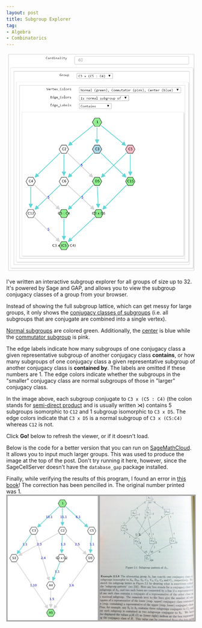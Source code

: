 ```yaml
---
layout: post
title: Subgroup Explorer
tag: 
- Algebra
- Combinatorics
---
```


![Subgroup Explorer](/images/SubgroupExplorer.png)

I've written an interactive subgroup explorer for all groups of size up to 32. It's powered by Sage and GAP, and allows you to view the subgroup conjugacy classes of a group from your browser.

<!--more-->

Instead of showing the full subgroup lattice, which can get messy for large groups, it only shows the [conjugacy classes of subgroups](http://en.wikipedia.org/wiki/Conjugacy_class#Conjugacy_of_subgroups_and_general_subsets) (i.e. all subgroups that are conjugate are combined into a single vertex).

[Normal subgroups](http://en.wikipedia.org/wiki/Normal_subgroup) are colored green. Additionally, the [center](http://en.wikipedia.org/wiki/Center_%28group_theory%29) is blue while the [commutator subgroup](http://en.wikipedia.org/wiki/Commutator_subgroup) is pink.

The edge labels indicate how many subgroups of one conjugacy class a given representative subgroup of another conjugacy class **contains**, or how many subgroups of one conjugacy class a given representative subgroup of another conjugacy class is **contained by**. The labels are omitted if these numbers are 1. The edge colors indicate whether the subgroups in the "smaller" conjugacy class are normal subgroups of those in "larger" conjugacy class.

In the image above, each subgroup conjugate to `C3 x (C5 : C4)` (the colon stands for [semi-direct product](http://en.wikipedia.org/wiki/Semidirect_product) and is usually written $\rtimes$) contains 5 subgroups isomorphic to `C12` and 1 subgroup isomorphic to `C3 x D5`. The edge colors indicate that `C3 x D5` is a normal subgroup of `C3 x (C5:C4)` whereas `C12` is not.

Click **Go!** below to refresh the viewer, or if it doesn't load.

<div class="go">
  <script type="text/x-sage">
from collections import defaultdict

def subgroup_conj_classes(G):
    """
    Returns [cc_1, cc_2, ... cc_n] : each cc_i is a list containing subgroups of G that belong to the same conjugacy class.
    """
    ccs = G._gap_().ConjugacyClassesSubgroups()
    return [tuple([G.subgroup(gap_group = H) for H in cc.Elements()]) for cc in ccs]

def are_subgroups(cc1,cc2):
    """
    Returns True if some element of cc1 is a subgroup of an element of cc2.
    """    
    # Choose the shorter list to iterate over
    if len(cc1) <= len(cc2):
        h2 = cc2[0]
        for h1 in cc1:
            if h1.is_subgroup(h2):
                return True
    else:
        h1 = cc1[0]
        for h2 in cc2:
            if h1.is_subgroup(h2):
                return True
    return False

group_list = [{}, {}, {'C2': '[(1,2)]'}, {'C3': '[(1,2,3)]'}, {'C2 x C2': '[(1,2), (3,4)]', 'C4': '[(1,2,3,4)]'}, {'C5': '[(1,2,3,4,5)]'}, {'S3': '[(1,2)(3,6)(4,5), (1,5,3)(2,6,4)]', 'C6': '[(1,2)(3,4,5)]'}, {'C7': '[(1,2,3,4,5,6,7)]'}, {'Q8': '[(1,3,4,7)(2,5,6,8), (1,2,4,6)(3,8,7,5)]', 'D4': '[(1,3)(2,5)(4,7)(6,8), (1,2)(3,8)(4,6)(5,7)]', 'C8': '[(1,2,3,4,5,6,7,8)]', 'C2 x C2 x C2': '[(1,2), (3,4), (5,6)]', 'C4 x C2': '[(1,2), (3,4,5,6)]'}, {'C9': '[(1,2,3,4,5,6,7,8,9)]', 'C3 x C3': '[(1,2,3), (4,5,6)]'}, {'D5': '[(1,2)(3,10)(4,9)(5,8)(6,7), (1,3,5,7,9)(2,4,6,8,10)]', 'C10': '[(1,2)(3,4,5,6,7)]'}, {'C11': '[(1,2,3,4,5,6,7,8,9,10,11)]'}, {'D6': '[(1,2)(3,5)(4,10)(6,8)(7,12)(9,11), (1,11,4,3,8,7)(2,12,6,5,10,9)]', 'C12': '[(1,2,3)(4,5,6,7)]', 'C3 : C4': '[(1,2,3,5)(4,10,7,12)(6,11,9,8), (1,8,4)(2,10,6)(3,11,7)(5,12,9)]', 'A4': '[(1,2,5)(3,7,12)(4,11,9)(6,10,8), (1,3)(2,6)(4,8)(5,9)(7,11)(10,12)]', 'C6 x C2': '[(3,4), (1,2)(5,6,7)]'}, {'C13': '[(1,2,3,4,5,6,7,8,9,10,11,12,13)]'}, {'D7': '[(1,2)(3,14)(4,13)(5,12)(6,11)(7,10)(8,9), (1,7,13,5,11,3,9)(2,8,14,6,12,4,10)]', 'C14': '[(1,2)(3,4,5,6,7,8,9)]'}, {'C15': '[(1,2,3)(4,5,6,7,8)]'}, {'C4 x C4': '[(1,2,3,4), (5,6,7,8)]', 'C4 x C2 x C2': '[(1,2), (3,4), (5,6,7,8)]', 'C2 x D4': '[(1,4)(2,7)(3,9)(5,11)(6,12)(8,14)(10,15)(13,16), (1,3)(2,6)(4,9)(5,10)(7,12)(8,13)(11,15)(14,16), (1,2)(3,13)(4,7)(5,8)(6,10)(9,16)(11,14)(12,15)]', 'C2 x Q8': '[(1,4)(2,7)(3,9)(5,11)(6,12)(8,14)(10,15)(13,16), (1,3,5,10)(2,6,8,13)(4,9,11,15)(7,12,14,16), (1,2,5,8)(3,13,10,6)(4,7,11,14)(9,16,15,12)]', 'C8 x C2': '[(1,2), (3,4,5,6,7,8,9,10)]', 'QD16': '[(1,3)(2,6)(4,15)(5,10)(7,16)(8,13)(9,11)(12,14), (1,2,5,8)(3,12,10,16)(4,14,11,7)(6,15,13,9)]', 'C8 : C2': '[(1,3)(2,6)(4,9)(5,10)(7,12)(8,13)(11,15)(14,16), (1,2,4,7,5,8,11,14)(3,13,9,16,10,6,15,12)]', 'Q16': '[(1,3,5,10)(2,6,8,13)(4,15,11,9)(7,16,14,12), (1,2,5,8)(3,12,10,16)(4,14,11,7)(6,15,13,9)]', '(C4 x C2) : C2': '[(1,4,5,11)(2,7,8,14)(3,9,10,15)(6,12,13,16), (1,3)(2,6)(4,9)(5,10)(7,12)(8,13)(11,15)(14,16), (1,2)(3,13)(4,7)(5,8)(6,10)(9,16)(11,14)(12,15)]', 'C2 x C2 x C2 x C2': '[(1,2), (3,4), (5,6), (7,8)]', 'D8': '[(1,3)(2,6)(4,15)(5,10)(7,16)(8,13)(9,11)(12,14), (1,2)(3,12)(4,14)(5,8)(6,9)(7,11)(10,16)(13,15)]', 'C4 : C4': '[(1,3,4,9)(2,6,7,12)(5,10,11,15)(8,13,14,16), (1,2,5,8)(3,12,10,16)(4,7,11,14)(6,15,13,9)]', 'C16': '[(1,2,3,4,5,6,7,8,9,10,11,12,13,14,15,16)]'}, {'C17': '[(1,2,3,4,5,6,7,8,9,10,11,12,13,14,15,16,17)]'}, {'C3 x S3': '[(1,9,4)(2,12,6)(3,14,8)(5,16,11)(7,17,13)(10,18,15), (1,5,7,2,3,10)(4,16,13,12,8,18)(6,14,15,9,11,17)]', 'C6 x C3': '[(6,7,8), (1,2)(3,4,5)]', 'C18': '[(1,2)(3,4,5,6,7,8,9,10,11)]', '(C3 x C3) : C2': '[(1,2)(3,10)(4,12)(5,7)(6,9)(8,18)(11,17)(13,16)(14,15), (1,9,4)(2,12,6)(3,14,8)(5,16,11)(7,17,13)(10,18,15), (1,17,8)(2,18,11)(3,9,13)(4,7,14)(5,12,15)(6,10,16)]', 'D9': '[(1,2)(3,18)(4,12)(5,17)(6,9)(7,16)(8,15)(10,14)(11,13), (1,13,3,9,7,14,4,17,8)(2,15,5,12,10,16,6,18,11)]'}, {'C19': '[(1,2,3,4,5,6,7,8,9,10,11,12,13,14,15,16,17,18,19)]'}, {'D10': '[(1,2)(3,5)(4,18)(6,16)(7,20)(8,14)(9,19)(10,12)(11,17)(13,15), (1,7,8,15,16,3,4,11,12,19)(2,9,10,17,18,5,6,13,14,20)]', 'C20': '[(1,2,3,4)(5,6,7,8,9)]', 'C10 x C2': '[(3,4), (1,2)(5,6,7,8,9)]', 'C5 : C4': '[(1,2,3,5)(4,10,19,17)(6,11,20,12)(7,13,16,14)(8,18,15,9), (1,4,8,12,16)(2,6,10,14,18)(3,7,11,15,19)(5,9,13,17,20)]'}, {'C7 : C3': '[(1,2,4)(3,8,16)(5,10,12)(6,14,7)(9,20,19)(11,21,15)(13,18,17), (1,18,15,12,9,6,3)(2,20,17,14,11,8,5)(4,21,19,16,13,10,7)]', 'C21': '[(1,2,3)(4,5,6,7,8,9,10)]'}, {'C22': '[(1,2)(3,4,5,6,7,8,9,10,11,12,13)]', 'D11': '[(1,2)(3,22)(4,21)(5,20)(6,19)(7,18)(8,17)(9,16)(10,15)(11,14)(12,13), (1,15,7,21,13,5,19,11,3,17,9)(2,16,8,22,14,6,20,12,4,18,10)]'}, {'C23': '[(1,2,3,4,5,6,7,8,9,10,11,12,13,14,15,16,17,18,19,20,21,22,23)]'}, {'C3 x D4': '[(1,2)(3,14)(4,7)(5,8)(6,10)(9,21)(11,15)(12,16)(13,18)(17,24)(19,22)(20,23), (1,9,11,3,4,17)(2,13,15,6,7,20)(5,18,19,10,12,23)(8,21,22,14,16,24)]', 'C24': '[(1,2,3)(4,5,6,7,8,9,10,11)]', 'D12': '[(1,2)(3,13)(4,7)(5,16)(6,9)(8,12)(10,24)(11,22)(14,23)(15,19)(17,21)(18,20), (1,18,11,9,12,10,4,23,5,3,19,17)(2,21,15,13,16,14,7,24,8,6,22,20)]', 'C2 x (C3 : C4)': '[(1,2,4,7)(3,6,9,13)(5,16,11,22)(8,19,15,12)(10,21,17,24)(14,23,20,18), (1,18,5,3,12,10)(2,21,8,6,16,14)(4,23,11,9,19,17)(7,24,15,13,22,20)]', '(C6 x C2) : C2': '[(1,2)(3,13)(4,7)(5,16)(6,9)(8,12)(10,24)(11,22)(14,23)(15,19)(17,21)(18,20), (1,18,5,3,12,10)(2,21,8,6,16,14)(4,23,11,9,19,17)(7,24,15,13,22,20)]', 'S4': '[(1,9,3)(2,13,6)(4,23,11)(5,17,19)(7,24,15)(8,20,22)(10,12,18)(14,16,21), (1,7,12,8)(2,4,16,5)(3,20,19,21)(6,17,22,18)(9,14,23,15)(10,24,11,13)]', 'C4 x S3': '[(1,2)(3,6)(4,7)(5,16)(8,12)(9,13)(10,21)(11,22)(14,18)(15,19)(17,24)(20,23), (1,18,11,9,12,10,4,23,5,3,19,17)(2,21,15,13,16,14,7,24,8,6,22,20)]', 'C6 x C2 x C2': '[(3,4), (5,6), (1,2)(7,8,9)]', 'C2 x C2 x S3': '[(1,3)(2,6)(4,9)(5,10)(7,13)(8,14)(11,17)(12,18)(15,20)(16,21)(19,23)(22,24), (1,2)(3,6)(4,7)(5,16)(8,12)(9,13)(10,21)(11,22)(14,18)(15,19)(17,24)(20,23), (1,19,5,4,12,11)(2,22,8,7,16,15)(3,23,10,9,18,17)(6,24,14,13,21,20)]', 'C2 x A4': '[(1,6,9,2,3,13)(4,15,23,7,11,24)(5,22,17,8,19,20)(10,21,12,14,18,16), (1,5)(2,8)(3,11)(4,12)(6,15)(7,16)(9,18)(10,19)(13,21)(14,22)(17,23)(20,24)]', 'SL(2,3)': '[(1,2,6)(3,8,20)(4,16,13)(5,9,15)(7,14,10)(11,18,24)(12,23,21)(17,22,19), (1,11,5,3)(2,17,9,7)(4,10,12,19)(6,21,15,13)(8,16,18,23)(14,20,22,24)]', 'C12 x C2': '[(6,7,8,9), (1,2)(3,4,5)]', 'C3 : Q8': '[(1,2,4,7)(3,13,9,6)(5,16,11,22)(8,19,15,12)(10,24,17,21)(14,18,20,23), (1,18,11,9,12,10,4,23,5,3,19,17)(2,21,15,13,16,14,7,24,8,6,22,20)]', 'C3 x Q8': '[(1,2,5,8)(3,14,10,6)(4,7,12,16)(9,21,18,13)(11,15,19,22)(17,24,23,20), (1,9,19,10,4,17,5,18,11,3,12,23)(2,13,22,14,7,20,8,21,15,6,16,24)]', 'C3 : C8': '[(1,2,3,6,4,7,9,13)(5,16,10,21,11,22,17,24)(8,18,14,19,15,23,20,12), (1,12,5)(2,16,8)(3,18,10)(4,19,11)(6,21,14)(7,22,15)(9,23,17)(13,24,20)]'}, {'C5 x C5': '[(1,2,3,4,5), (6,7,8,9,10)]', 'C25': '[(1,2,3,4,5,6,7,8,9,10,11,12,13,14,15,16,17,18,19,20,21,22,23,24,25)]'}, {'C26': '[(1,2)(3,4,5,6,7,8,9,10,11,12,13,14,15)]', 'D13': '[(1,2)(3,26)(4,25)(5,24)(6,23)(7,22)(8,21)(9,20)(10,19)(11,18)(12,17)(13,16)(14,15), (1,19,11,3,21,13,5,23,15,7,25,17,9)(2,20,12,4,22,14,6,24,16,8,26,18,10)]'}, {'C3 x C3 x C3': '[(1,2,3), (4,5,6), (7,8,9)]', 'C9 : C3': '[(1,3,8)(2,6,13)(4,9,16)(5,11,18)(7,14,21)(10,17,23)(12,19,24)(15,22,26)(20,25,27), (1,2,5,4,7,12,10,15,20)(3,14,25,9,22,11,17,6,19)(8,26,24,16,13,27,23,21,18)]', 'C27': '[(1,2,3,4,5,6,7,8,9,10,11,12,13,14,15,16,17,18,19,20,21,22,23,24,25,26,27)]', '(C3 x C3) : C3': '[(1,3,8)(2,6,13)(4,9,16)(5,11,18)(7,14,21)(10,17,23)(12,19,24)(15,22,26)(20,25,27), (1,2,5)(3,14,25)(4,7,12)(6,19,17)(8,26,24)(9,22,11)(10,15,20)(13,27,16)(18,23,21)]', 'C9 x C3': '[(1,2,3), (4,5,6,7,8,9,10,11,12)]'}, {'D14': '[(1,2)(3,5)(4,26)(6,24)(7,28)(8,22)(9,27)(10,20)(11,25)(12,18)(13,23)(14,16)(15,21)(17,19), (1,15,24,11,20,7,16,3,12,27,8,23,4,19)(2,17,26,13,22,9,18,5,14,28,10,25,6,21)]', 'C28': '[(1,2,3,4)(5,6,7,8,9,10,11)]', 'C7 : C4': '[(1,2,3,5)(4,26,7,28)(6,27,9,24)(8,22,11,25)(10,23,13,20)(12,18,15,21)(14,19,17,16), (1,4,8,12,16,20,24)(2,6,10,14,18,22,26)(3,7,11,15,19,23,27)(5,9,13,17,21,25,28)]', 'C14 x C2': '[(3,4), (1,2)(5,6,7,8,9,10,11)]'}, {'C29': '[(1,2,3,4,5,6,7,8,9,10,11,12,13,14,15,16,17,18,19,20,21,22,23,24,25,26,27,28,29)]'}, {'C3 x D5': '[(1,5,7,2,3,10)(4,28,13,24,8,30)(6,26,16,21,11,29)(9,23,19,18,14,27)(12,20,22,15,17,25), (1,15,4,21,9)(2,18,6,24,12)(3,20,8,26,14)(5,23,11,28,17)(7,25,13,29,19)(10,27,16,30,22)]', 'C5 x S3': '[(1,9,4)(2,12,6)(3,15,8)(5,18,11)(7,21,14)(10,24,17)(13,26,20)(16,28,23)(19,29,25)(22,30,27), (1,5,7,16,19,2,3,10,13,22)(4,18,14,28,25,12,8,24,20,30)(6,15,17,26,27,9,11,21,23,29)]', 'C30': '[(1,2)(3,4,5)(6,7,8,9,10)]', 'D15': '[(1,2)(3,10)(4,24)(5,7)(6,21)(8,30)(9,18)(11,29)(12,15)(13,28)(14,27)(16,26)(17,25)(19,23)(20,22), (1,25,8,21,19,3,15,13,26,9,7,20,4,29,14)(2,27,11,24,22,5,18,16,28,12,10,23,6,30,17)]'}, {'C31': '[(1,2,3,4,5,6,7,8,9,10,11,12,13,14,15,16,17,18,19,20,21,22,23,24,25,26,27,28,29,30,31)]'}, {'D16': '[(1,3)(2,7)(4,23)(5,25)(6,13)(8,27)(9,29)(10,19)(11,14)(12,16)(15,31)(17,20)(18,22)(21,32)(24,26)(28,30), (1,2)(3,17)(4,20)(5,22)(6,10)(7,11)(8,14)(9,16)(12,32)(13,28)(15,30)(18,31)(19,24)(21,26)(23,29)(25,27)]', 'C4 x Q8': '[(1,4,16,26)(2,8,22,30)(3,11,25,31)(5,14,6,15)(7,17,29,32)(9,20,10,21)(12,23,13,24)(18,27,19,28), (1,3,5,12)(2,7,9,18)(4,11,14,23)(6,13,16,25)(8,17,20,27)(10,19,22,29)(15,24,26,31)(21,28,30,32), (1,2,6,10)(3,18,13,29)(4,8,15,21)(5,9,16,22)(7,25,19,12)(11,27,24,32)(14,20,26,30)(17,31,28,23)]', '(C4 x C2 x C2) : C2': '[(1,4,5,14)(2,8,9,20)(3,11,12,23)(6,15,16,26)(7,17,18,27)(10,21,22,30)(13,24,25,31)(19,28,29,32), (1,3)(2,7)(4,11)(5,12)(6,13)(8,17)(9,18)(10,19)(14,23)(15,24)(16,25)(20,27)(21,28)(22,29)(26,31)(30,32), (1,2)(3,18)(4,21)(5,9)(6,10)(7,12)(8,15)(11,32)(13,29)(14,30)(16,22)(17,31)(19,25)(20,26)(23,28)(24,27)]', 'C4 : Q8': '[(1,4,6,15)(2,8,10,21)(3,11,13,24)(5,14,16,26)(7,17,19,28)(9,20,22,30)(12,23,25,31)(18,27,29,32), (1,3,5,12)(2,7,9,18)(4,11,14,23)(6,13,16,25)(8,17,20,27)(10,19,22,29)(15,24,26,31)(21,28,30,32), (1,2,5,9)(3,18,12,7)(4,21,14,30)(6,10,16,22)(8,26,20,15)(11,32,23,28)(13,29,25,19)(17,24,27,31)]', 'Q8 : C4': '[(1,3,6,13)(2,7,10,19)(4,24,15,11)(5,12,16,25)(8,28,21,17)(9,18,22,29)(14,31,26,23)(20,32,30,27), (1,2,5,9)(3,17,12,27)(4,21,14,30)(6,10,16,22)(7,23,18,11)(8,26,20,15)(13,28,25,32)(19,31,29,24)]', 'C32': '[(1,2,3,4,5,6,7,8,9,10,11,12,13,14,15,16,17,18,19,20,21,22,23,24,25,26,27,28,29,30,31,32)]', 'C2 x (C8 : C2)': '[(1,4)(2,8)(3,11)(5,14)(6,15)(7,17)(9,20)(10,21)(12,23)(13,24)(16,26)(18,27)(19,28)(22,30)(25,31)(29,32), (1,3)(2,7)(4,11)(5,12)(6,13)(8,17)(9,18)(10,19)(14,23)(15,24)(16,25)(20,27)(21,28)(22,29)(26,31)(30,32), (1,2,5,9,6,10,16,22)(3,19,12,29,13,7,25,18)(4,8,14,20,15,21,26,30)(11,28,23,32,24,17,31,27)]', 'C2 x (C4 : C4)': '[(1,4)(2,8)(3,11)(5,14)(6,15)(7,17)(9,20)(10,21)(12,23)(13,24)(16,26)(18,27)(19,28)(22,30)(25,31)(29,32), (1,3,5,12)(2,7,9,18)(4,11,14,23)(6,13,16,25)(8,17,20,27)(10,19,22,29)(15,24,26,31)(21,28,30,32), (1,2,6,10)(3,18,13,29)(4,8,15,21)(5,9,16,22)(7,25,19,12)(11,27,24,32)(14,20,26,30)(17,31,28,23)]', 'C4 x C2 x C2 x C2': '[(1,2), (3,4), (5,6), (7,8,9,10)]', 'C4 . D4 = C4 . (C4 x C2)': '[(1,3,4,11,6,13,15,24)(2,7,8,17,10,19,21,28)(5,12,14,23,16,25,26,31)(9,18,20,27,22,29,30,32), (1,2,5,9,6,10,16,22)(3,17,12,27,13,28,25,32)(4,21,14,30,15,8,26,20)(7,23,18,24,19,31,29,11)]', 'Q32': '[(1,3,6,13)(2,7,10,19)(4,23,15,31)(5,25,16,12)(8,27,21,32)(9,29,22,18)(11,26,24,14)(17,30,28,20), (1,2,6,10)(3,17,13,28)(4,20,15,30)(5,22,16,9)(7,24,19,11)(8,26,21,14)(12,32,25,27)(18,23,29,31)]', '(C4 x C2) : C4': '[(1,3,6,13)(2,7,10,19)(4,11,15,24)(5,12,16,25)(8,17,21,28)(9,18,22,29)(14,23,26,31)(20,27,30,32), (1,2,5,9)(3,17,12,27)(4,8,14,20)(6,10,16,22)(7,23,18,11)(13,28,25,32)(15,21,26,30)(19,31,29,24)]', '(C4 x C4) : C2': '[(1,4,6,15)(2,8,10,21)(3,11,13,24)(5,14,16,26)(7,17,19,28)(9,20,22,30)(12,23,25,31)(18,27,29,32), (1,3,5,12)(2,7,9,18)(4,11,14,23)(6,13,16,25)(8,17,20,27)(10,19,22,29)(15,24,26,31)(21,28,30,32), (1,2)(3,18)(4,21)(5,9)(6,10)(7,12)(8,15)(11,32)(13,29)(14,30)(16,22)(17,31)(19,25)(20,26)(23,28)(24,27)]', 'C4 : C8': '[(1,3,4,11)(2,7,8,17)(5,12,14,23)(6,13,15,24)(9,18,20,27)(10,19,21,28)(16,25,26,31)(22,29,30,32), (1,2,5,9,6,10,16,22)(3,17,12,27,13,28,25,32)(4,8,14,20,15,21,26,30)(7,23,18,24,19,31,29,11)]', 'C2 x QD16': '[(1,4)(2,8)(3,11)(5,14)(6,15)(7,17)(9,20)(10,21)(12,23)(13,24)(16,26)(18,27)(19,28)(22,30)(25,31)(29,32), (1,3)(2,7)(4,11)(5,25)(6,13)(8,17)(9,29)(10,19)(12,16)(14,31)(15,24)(18,22)(20,32)(21,28)(23,26)(27,30), (1,2,6,10)(3,18,13,29)(4,8,15,21)(5,22,16,9)(7,25,19,12)(11,27,24,32)(14,30,26,20)(17,31,28,23)]', '(C2 x D4) : C2': '[(1,5)(2,9)(3,12)(4,14)(6,16)(7,18)(8,20)(10,22)(11,23)(13,25)(15,26)(17,27)(19,29)(21,30)(24,31)(28,32), (1,4)(2,8)(3,11)(5,14)(6,15)(7,17)(9,20)(10,21)(12,23)(13,24)(16,26)(18,27)(19,28)(22,30)(25,31)(29,32), (1,3)(2,7)(4,24)(5,12)(6,13)(8,28)(9,18)(10,19)(11,15)(14,31)(16,25)(17,21)(20,32)(22,29)(23,26)(27,30), (1,2)(3,19)(4,8)(5,22)(6,10)(7,13)(9,16)(11,28)(12,18)(14,30)(15,21)(17,24)(20,26)(23,27)(25,29)(31,32)]', 'C2 x C2 x D4': '[(1,5)(2,9)(3,12)(4,14)(6,16)(7,18)(8,20)(10,22)(11,23)(13,25)(15,26)(17,27)(19,29)(21,30)(24,31)(28,32), (1,4)(2,8)(3,11)(5,14)(6,15)(7,17)(9,20)(10,21)(12,23)(13,24)(16,26)(18,27)(19,28)(22,30)(25,31)(29,32), (1,3)(2,7)(4,11)(5,12)(6,13)(8,17)(9,18)(10,19)(14,23)(15,24)(16,25)(20,27)(21,28)(22,29)(26,31)(30,32), (1,2)(3,19)(4,8)(5,9)(6,10)(7,13)(11,28)(12,29)(14,20)(15,21)(16,22)(17,24)(18,25)(23,32)(26,30)(27,31)]', 'C16 x C2': '[(1,2), (3,4,5,6,7,8,9,10,11,12,13,14,15,16,17,18)]', '(C8 x C2) : C2': '[(1,4,6,15)(2,8,10,21)(3,11,13,24)(5,14,16,26)(7,17,19,28)(9,20,22,30)(12,23,25,31)(18,27,29,32), (1,3)(2,7)(4,11)(5,25)(6,13)(8,17)(9,29)(10,19)(12,16)(14,31)(15,24)(18,22)(20,32)(21,28)(23,26)(27,30), (1,2)(3,18)(4,8)(5,22)(6,10)(7,12)(9,16)(11,27)(13,29)(14,30)(15,21)(17,23)(19,25)(20,26)(24,32)(28,31)]', 'C2 x C2 x C2 x C2 x C2': '[(1,2), (3,4), (5,6), (7,8), (9,10)]', 'C2 x ((C4 x C2) : C2)': '[(1,5)(2,9)(3,12)(4,14)(6,16)(7,18)(8,20)(10,22)(11,23)(13,25)(15,26)(17,27)(19,29)(21,30)(24,31)(28,32), (1,4,6,15)(2,8,10,21)(3,11,13,24)(5,14,16,26)(7,17,19,28)(9,20,22,30)(12,23,25,31)(18,27,29,32), (1,3)(2,7)(4,11)(5,12)(6,13)(8,17)(9,18)(10,19)(14,23)(15,24)(16,25)(20,27)(21,28)(22,29)(26,31)(30,32), (1,2)(3,19)(4,8)(5,9)(6,10)(7,13)(11,28)(12,29)(14,20)(15,21)(16,22)(17,24)(18,25)(23,32)(26,30)(27,31)]', '(C8 : C2) : C2': '[(1,3)(2,7)(4,11)(5,25)(6,13)(8,17)(9,29)(10,19)(12,16)(14,31)(15,24)(18,22)(20,32)(21,28)(23,26)(27,30), (1,2,5,9,6,10,16,22)(3,17,12,27,13,28,25,32)(4,21,14,30,15,8,26,20)(7,31,18,11,19,23,29,24)]', 'C8 x C2 x C2': '[(1,2), (3,4), (5,6,7,8,9,10,11,12)]', 'C2 x C2 x Q8': '[(1,5)(2,9)(3,12)(4,14)(6,16)(7,18)(8,20)(10,22)(11,23)(13,25)(15,26)(17,27)(19,29)(21,30)(24,31)(28,32), (1,4)(2,8)(3,11)(5,14)(6,15)(7,17)(9,20)(10,21)(12,23)(13,24)(16,26)(18,27)(19,28)(22,30)(25,31)(29,32), (1,3,6,13)(2,7,10,19)(4,11,15,24)(5,12,16,25)(8,17,21,28)(9,18,22,29)(14,23,26,31)(20,27,30,32), (1,2,6,10)(3,19,13,7)(4,8,15,21)(5,9,16,22)(11,28,24,17)(12,29,25,18)(14,20,26,30)(23,32,31,27)]', '(C2 x C2 x C2 x C2) : C2': '[(1,4)(2,8)(3,11)(5,14)(6,15)(7,17)(9,20)(10,21)(12,23)(13,24)(16,26)(18,27)(19,28)(22,30)(25,31)(29,32), (1,3)(2,7)(4,11)(5,12)(6,13)(8,17)(9,18)(10,19)(14,23)(15,24)(16,25)(20,27)(21,28)(22,29)(26,31)(30,32), (1,2)(3,18)(4,21)(5,9)(6,10)(7,12)(8,15)(11,32)(13,29)(14,30)(16,22)(17,31)(19,25)(20,26)(23,28)(24,27)]', 'C2 . ((C4 x C2) : C2) = (C2 x C2) . (C4 x C2)': '[(1,3,6,13)(2,7,10,19)(4,11,15,24)(5,25,16,12)(8,17,21,28)(9,29,22,18)(14,31,26,23)(20,32,30,27), (1,2,5,9,6,10,16,22)(3,17,12,27,13,28,25,32)(4,21,14,30,15,8,26,20)(7,31,18,11,19,23,29,24)]', 'C4 x C4 x C2': '[(1,2), (3,4,5,6), (7,8,9,10)]', '(C2 x Q8) : C2': '[(1,5)(2,9)(3,12)(4,14)(6,16)(7,18)(8,20)(10,22)(11,23)(13,25)(15,26)(17,27)(19,29)(21,30)(24,31)(28,32), (1,4,6,15)(2,8,10,21)(3,11,13,24)(5,14,16,26)(7,17,19,28)(9,20,22,30)(12,23,25,31)(18,27,29,32), (1,3,6,13)(2,7,10,19)(4,24,15,11)(5,12,16,25)(8,28,21,17)(9,18,22,29)(14,31,26,23)(20,32,30,27), (1,2)(3,19)(4,8)(5,22)(6,10)(7,13)(9,16)(11,28)(12,18)(14,30)(15,21)(17,24)(20,26)(23,27)(25,29)(31,32)]', 'C2 x Q16': '[(1,4)(2,8)(3,11)(5,14)(6,15)(7,17)(9,20)(10,21)(12,23)(13,24)(16,26)(18,27)(19,28)(22,30)(25,31)(29,32), (1,3,6,13)(2,7,10,19)(4,11,15,24)(5,25,16,12)(8,17,21,28)(9,29,22,18)(14,31,26,23)(20,32,30,27), (1,2,6,10)(3,18,13,29)(4,8,15,21)(5,22,16,9)(7,25,19,12)(11,27,24,32)(14,30,26,20)(17,31,28,23)]', 'C8 x C4': '[(1,2,3,4), (5,6,7,8,9,10,11,12)]', '(C2 x C2) . (C2 x C2 x C2)': '[(1,4,5,14)(2,8,9,20)(3,11,12,23)(6,15,16,26)(7,17,18,27)(10,21,22,30)(13,24,25,31)(19,28,29,32), (1,3,6,13)(2,7,10,19)(4,11,15,24)(5,12,16,25)(8,17,21,28)(9,18,22,29)(14,23,26,31)(20,27,30,32), (1,2,5,9)(3,18,12,7)(4,21,14,30)(6,10,16,22)(8,26,20,15)(11,32,23,28)(13,29,25,19)(17,24,27,31)]', 'C4 x D4': '[(1,4,6,15)(2,8,10,21)(3,11,13,24)(5,14,16,26)(7,17,19,28)(9,20,22,30)(12,23,25,31)(18,27,29,32), (1,3)(2,7)(4,11)(5,12)(6,13)(8,17)(9,18)(10,19)(14,23)(15,24)(16,25)(20,27)(21,28)(22,29)(26,31)(30,32), (1,2,6,10)(3,18,13,29)(4,8,15,21)(5,9,16,22)(7,25,19,12)(11,27,24,32)(14,20,26,30)(17,31,28,23)]', 'QD32': '[(1,3)(2,7)(4,23)(5,25)(6,13)(8,27)(9,29)(10,19)(11,14)(12,16)(15,31)(17,20)(18,22)(21,32)(24,26)(28,30), (1,2,6,10)(3,17,13,28)(4,20,15,30)(5,22,16,9)(7,24,19,11)(8,26,21,14)(12,32,25,27)(18,23,29,31)]', '((C4 x C2) : C2) : C2': '[(1,3)(2,7)(4,11)(5,25)(6,13)(8,17)(9,29)(10,19)(12,16)(14,31)(15,24)(18,22)(20,32)(21,28)(23,26)(27,30), (1,2,5,9)(3,17,12,27)(4,21,14,30)(6,10,16,22)(7,31,18,24)(8,26,20,15)(11,19,23,29)(13,28,25,32)]', 'C8 : C4': '[(1,3,15,24,6,13,4,11)(2,7,21,28,10,19,8,17)(5,12,26,31,16,25,14,23)(9,18,30,32,22,29,20,27), (1,2,5,9)(3,17,12,27)(4,21,14,30)(6,10,16,22)(7,23,18,11)(8,26,20,15)(13,28,25,32)(19,31,29,24)]', 'C2 x D8': '[(1,4)(2,8)(3,11)(5,14)(6,15)(7,17)(9,20)(10,21)(12,23)(13,24)(16,26)(18,27)(19,28)(22,30)(25,31)(29,32), (1,3)(2,7)(4,11)(5,25)(6,13)(8,17)(9,29)(10,19)(12,16)(14,31)(15,24)(18,22)(20,32)(21,28)(23,26)(27,30), (1,2)(3,18)(4,8)(5,22)(6,10)(7,12)(9,16)(11,27)(13,29)(14,30)(15,21)(17,23)(19,25)(20,26)(24,32)(28,31)]', 'C16 : C2': '[(1,3)(2,7)(4,11)(5,12)(6,13)(8,17)(9,18)(10,19)(14,23)(15,24)(16,25)(20,27)(21,28)(22,29)(26,31)(30,32), (1,2,4,8,5,9,14,20,6,10,15,21,16,22,26,30)(3,19,11,28,12,29,23,32,13,7,24,17,25,18,31,27)]'}]

@interact
def subgroup_class_lattices(Cardinality= selector(values = range(2,33),default=6)):
    @interact
    def group_select(Group = selector(values = group_list[Cardinality].keys())):
        # Generate group
        G = PermutationGroup(gap(group_list[Cardinality][Group]))
        
        # Poset of conjugacy classes
        sub_classes = subgroup_conj_classes(G)
        poset = Poset((sub_classes,are_subgroups)) 
        
        # Define vertex labels
        vertex_labels = {sub_classes[0] : '1', sub_classes[-1] : Group}
        if len(sub_classes)>2:
            for cc in sub_classes[1:-1]:
                for desc,gens in group_list[cc[0].cardinality()].items():
                    if cc[0].is_isomorphic(PermutationGroup(gap(gens))):
                        vertex_labels[cc] = desc
                        break        
        
        @interact
        def display_options(Vertex_Colors = selector(values = ['Normal (green), Commutator (pink), Center (blue)','None']), 
                            Edge_Colors = selector(values = ['Is normal subgroup of','None',]), 
                            Edge_Labels = selector(values =['Contains','Contained by', 'Both','None',])):
            # Define vertex colors
            if Vertex_Colors is not 'None':
                vertex_colors = defaultdict(list)
                for cc in sub_classes:
                    # Color non-normal subgroups white
                    if not cc[0].is_normal():
                        vertex_colors['white'].append(cc)
                    else:
                        # Color the commutator subgroup pink
                        if cc[0] == G.subgroup(G.commutator().gens()):
                            vertex_colors['pink'].append(cc)
                        # Color the center lightblue
                        elif cc[0] == G.center():
                            vertex_colors['lightblue'].append(cc)
                        # Color all other normal subgroups green
                        else:
                            vertex_colors['lightgreen'].append(cc)
            else:
                vertex_colors = 'white'

            # Define edge colors
            if Edge_Colors is not 'None':
                edge_colors = {'#60D6D6':[],'lightgray':[]}
                for cc1,cc2 in poset.cover_relations():
                    h1 = cc1[0]

                    # Color by whether elts of cc1 are normal subgroups of elts of cc2
                    is_normal = False
                    for h2 in cc2:
                        if h1.is_subgroup(h2) and h1.is_normal(h2):
                            edge_colors['#60D6D6'].append((cc1,cc2))
                            is_normal = True
                            break
                    if not is_normal:
                        edge_colors['lightgray'].append((cc1,cc2))
            else:
                edge_colors = None

            #### END OF CUSTOM DISPLAY OPTIONS

            # Define heights, if poset is ranked
            rank_function = poset.rank_function()
            if rank_function:
                heights = defaultdict(list)
                for i in poset:
                    heights[rank_function(i)].append(i)
            else:
                heights = None

            # Generate Hasse diagram
            graph = poset.hasse_diagram()

            # Set edge labels
            label_edges = True
            if Edge_Labels is 'Contained by':
                for cc1,cc2,label in graph.edges():
                    # Count number of subgroups in cc2 that a fixed representative of cc1 is contained by
                    count = sum([cc1[0].is_subgroup(h2) for h2 in cc2])    
                    if count == 1:
                        graph.set_edge_label(cc1,cc2,'')
                    else:
                        graph.set_edge_label(cc1,cc2,'  ' + str(count))
            elif Edge_Labels is 'Contains':        
                for cc1,cc2,label in graph.edges():
                    # Count number of subgroups in cc1 that a fixed representative of cc2 contains
                    count = sum([h1.is_subgroup(cc2[0]) for h1 in cc1])
                    if count == 1:
                        graph.set_edge_label(cc1,cc2,'')
                    else:
                        graph.set_edge_label(cc1,cc2,'  ' + str(count))
            elif Edge_Labels is 'Both':    
                for cc1,cc2,label in graph.edges():
                    # Both of the above
                    count1 = sum([cc1[0].is_subgroup(h2) for h2 in cc2])
                    count2 = sum([h1.is_subgroup(cc2[0]) for h1 in cc1])
                    if count1 == 1 and count2 == 1:
                        graph.set_edge_label(cc1,cc2,'')
                    else:
                        graph.set_edge_label(cc1,cc2,'  ' + '{},{}'.format(count1,count2))
            else:
                label_edges = False


            # Generate graph_plot object
            gplot = graph.graphplot(vertex_labels=None,layout='acyclic',vertex_colors = vertex_colors, edge_colors = edge_colors, edge_labels = label_edges, vertex_size = 800, vertex_shape = 'H')

            # Set vertex labels
            gplot._plot_components['vertex_labels'] = []
            for v in gplot._nodelist:
                gplot._plot_components['vertex_labels'].append(text(vertex_labels[v],
                    gplot._pos[v], rgbcolor=(0,0,0), zorder=8))

            # Display!
            gplot.show(figsize=(6,6))
  </script>
</div>


Below is the code for a better version that you can run on [SageMathCloud](https://cloud.sagSageMathCloudemath.com). It allows you to input much larger groups. This was used to produce the image at the top of the post. Don't try running it here, however, since the SageCellServer doesn't have the `database_gap` package installed.

<div class="no_eval">
  <script type="text/x-sage">
from collections import defaultdict

def subgroup_conj_classes(G):
    """
    Returns [cc_1, cc_2, ... cc_n] : each cc_i is a list containing subgroups of G that belong to the same conjugacy class.
    """
    ccs = G._gap_().ConjugacyClassesSubgroups()
    return [tuple([G.subgroup(gap_group = H) for H in cc.Elements()]) for cc in ccs]

def are_subgroups(cc1,cc2):
    """
    Returns True if some element of cc1 is a subgroup of an element of cc2.
    """    
    # Choose the shorter list to iterate over
    if len(cc1) <= len(cc2):
        h2 = cc2[0]
        for h1 in cc1:
            if h1.is_subgroup(h2):
                return True
    else:
        h1 = cc1[0]
        for h2 in cc2:
            if h1.is_subgroup(h2):
                return True
    return False

@interact
def subgroup_class_lattices(Cardinality= 6):
    group_list = {Cardinality: {}}
    for G_gap in gap.AllSmallGroups(Cardinality):
        G = PermutationGroup(list(gap.GeneratorsOfGroup(G_gap.AsPermGroup())))
        group_list[Cardinality][G.structure_description()] = str(G.gens())
    @interact
    def group_select(Group = selector(values = group_list[Cardinality].keys())):
        # Generate group
        G = PermutationGroup(gap(group_list[Cardinality][Group]))
        
        # Poset of conjugacy classes
        sub_classes = subgroup_conj_classes(G)
        poset = Poset((sub_classes,are_subgroups)) 
        
        @interact
        def display_options(Vertex_Colors = selector(values = ['Normal (green), Commutator (pink), Center (blue)','None']), 
                            Edge_Colors = selector(values = ['Is normal subgroup of','None',]), 
                            Edge_Labels = selector(values =['Contains','Contained by', 'Both','None',])):
            # Define vertex colors
            if Vertex_Colors is not 'None':
                vertex_colors = defaultdict(list)
                for cc in sub_classes:
                    # Color non-normal subgroups white
                    if not cc[0].is_normal():
                        vertex_colors['white'].append(cc)
                    else:
                        # Color the commutator subgroup pink
                        if cc[0] == G.subgroup(G.commutator().gens()):
                            vertex_colors['pink'].append(cc)
                        # Color the center lightblue
                        elif cc[0] == G.center():
                            vertex_colors['lightblue'].append(cc)
                        # Color all other normal subgroups green
                        else:
                            vertex_colors['lightgreen'].append(cc)
            else:
                vertex_colors = 'white'

            # Define edge colors
            if Edge_Colors is not 'None':
                edge_colors = {'#60D6D6':[],'lightgray':[]}
                for cc1,cc2 in poset.cover_relations():
                    h1 = cc1[0]

                    # Color by whether elts of cc1 are normal subgroups of elts of cc2
                    is_normal = False
                    for h2 in cc2:
                        if h1.is_subgroup(h2) and h1.is_normal(h2):
                            edge_colors['#60D6D6'].append((cc1,cc2))
                            is_normal = True
                            break
                    if not is_normal:
                        edge_colors['lightgray'].append((cc1,cc2))
            else:
                edge_colors = None

            # Define vertex labels
            vertex_labels = {cc : cc[0].structure_description() for cc in sub_classes}
            #vertex_labels = {cc : cc[0].cardinality() for cc in sub_classes}

            #### END OF CUSTOM DISPLAY OPTIONS

            # Define heights, if poset is ranked
            rank_function = poset.rank_function()
            if rank_function:
                heights = defaultdict(list)
                for i in poset:
                    heights[rank_function(i)].append(i)
            else:
                heights = None

            # Generate Hasse diagram
            graph = poset.hasse_diagram()

            # Set edge labels
            label_edges = True
            if Edge_Labels is 'Contained by':
                for cc1,cc2,label in graph.edges():
                    # Count number of subgroups in cc2 that a fixed representative of cc1 is contained by
                    count = sum([cc1[0].is_subgroup(h2) for h2 in cc2])    
                    if count == 1:
                        graph.set_edge_label(cc1,cc2,'')
                    else:
                        graph.set_edge_label(cc1,cc2,'  ' + str(count))
            elif Edge_Labels is 'Contains':        
                for cc1,cc2,label in graph.edges():
                    # Count number of subgroups in cc1 that a fixed representative of cc2 contains
                    count = sum([h1.is_subgroup(cc2[0]) for h1 in cc1])
                    if count == 1:
                        graph.set_edge_label(cc1,cc2,'')
                    else:
                        graph.set_edge_label(cc1,cc2,'  ' + str(count))
            elif Edge_Labels is 'Both':    
                for cc1,cc2,label in graph.edges():
                    # Both of the above
                    count1 = sum([cc1[0].is_subgroup(h2) for h2 in cc2])
                    count2 = sum([h1.is_subgroup(cc2[0]) for h1 in cc1])
                    if count1 == 1 and count2 == 1:
                        graph.set_edge_label(cc1,cc2,'')
                    else:
                        graph.set_edge_label(cc1,cc2,'  ' + '{},{}'.format(count1,count2))
            else:
                label_edges = False


            # Generate graph_plot object
            gplot = graph.graphplot(vertex_labels=None,layout='acyclic',vertex_colors = vertex_colors, edge_colors = edge_colors, edge_labels = label_edges, vertex_size = 800, vertex_shape = 'H')

            # Set vertex labels
            gplot._plot_components['vertex_labels'] = []
            for v in gplot._nodelist:
                gplot._plot_components['vertex_labels'].append(text(vertex_labels[v],
                    gplot._pos[v], rgbcolor=(0,0,0), zorder=8))

            # Display!
            gplot.show(figsize=(6,6))
  </script>
</div>            

Finally, while verifying the results of this program, I found an error in [this book](http://www.cambridge.org/us/academic/subjects/mathematics/algebra/representations-groups-computational-approach)!
The correction has been pencilled in. The original number printed was 1.
![A5 Lattice](/images/A5Lattice_CompareSmall.jpg)
